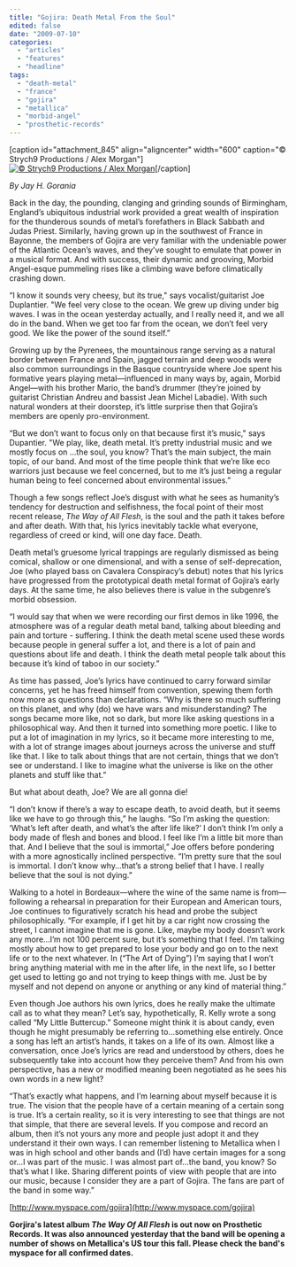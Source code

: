 ```yaml
---
title: "Gojira: Death Metal From the Soul"
edited: false
date: "2009-07-10"
categories:
  - "articles"
  - "features"
  - "headline"
tags:
  - "death-metal"
  - "france"
  - "gojira"
  - "metallica"
  - "morbid-angel"
  - "prosthetic-records"
---
```


\[caption id="attachment\_845" align="aligncenter" width="600" caption="© Strych9 Productions / Alex Morgan"\][![© Strych9 Productions / Alex Morgan](http://www.hellbound.ca/wp-content/uploads/2009/07/gojira.jpg "gojira")](http://www.hellbound.ca/wp-content/uploads/2009/07/gojira.jpg)\[/caption\]

_By Jay H. Gorania_

Back in the day, the pounding, clanging and grinding sounds of Birmingham, England’s ubiquitous industrial work provided a great wealth of inspiration for the thunderous sounds of metal’s forefathers in Black Sabbath and Judas Priest. Similarly, having grown up in the southwest of France in Bayonne, the members of Gojira are very familiar with the undeniable power of the Atlantic Ocean’s waves, and they’ve sought to emulate that power in a musical format. And with success, their dynamic and grooving, Morbid Angel-esque pummeling rises like a climbing wave before climatically crashing down.

“I know it sounds very cheesy, but its true," says vocalist/guitarist Joe Duplantier. "We feel very close to the ocean. We grew up diving under big waves. I was in the ocean yesterday actually, and I really need it, and we all do in the band. When we get too far from the ocean, we don’t feel very good. We like the power of the sound itself.”

Growing up by the Pyrenees, the mountainous range serving as a natural border between France and Spain, jagged terrain and deep woods were also common surroundings in the Basque countryside where Joe spent his formative years playing metal—influenced in many ways by, again, Morbid Angel—with his brother Mario, the band’s drummer (they’re joined by guitarist Christian Andreu and bassist Jean Michel Labadie). With such natural wonders at their doorstep, it’s little surprise then that Gojira’s members are openly pro-environment.

“But we don’t want to focus only on that because first it’s music," says Dupantier. "We play, like, death metal. It’s pretty industrial music and we mostly focus on …the soul, you know? That’s the main subject, the main topic, of our band. And most of the time people think that we’re like eco warriors just because we feel concerned, but to me it’s just being a regular human being to feel concerned about environmental issues.”

Though a few songs reflect Joe’s disgust with what he sees as humanity’s tendency for destruction and selfishness, the focal point of their most recent release, _The Way of All Flesh_, is the soul and the path it takes before and after death. With that, his lyrics inevitably tackle what everyone, regardless of creed or kind, will one day face. Death.

Death metal’s gruesome lyrical trappings are regularly dismissed as being comical, shallow or one dimensional, and with a sense of self-deprecation, Joe (who played bass on Cavalera Conspiracy’s debut) notes that his lyrics have progressed from the prototypical death metal format of Gojira’s early days. At the same time, he also believes there is value in the subgenre’s morbid obsession.

“I would say that when we were recording our first demos in like 1996, the atmosphere was of a regular death metal band, talking about bleeding and pain and torture - suffering. I think the death metal scene used these words because people in general suffer a lot, and there is a lot of pain and questions about life and death. I think the death metal people talk about this because it’s kind of taboo in our society.”

As time has passed, Joe’s lyrics have continued to carry forward similar concerns, yet he has freed himself from convention, spewing them forth now more as questions than declarations. “Why is there so much suffering on this planet, and why (do) we have wars and misunderstanding? The songs became more like, not so dark, but more like asking questions in a philosophical way. And then it turned into something more poetic. I like to put a lot of imagination in my lyrics, so it became more interesting to me, with a lot of strange images about journeys across the universe and stuff like that. I like to talk about things that are not certain, things that we don’t see or understand. I like to imagine what the universe is like on the other planets and stuff like that.”

But what about death, Joe? We are all gonna die!

“I don’t know if there’s a way to escape death, to avoid death, but it seems like we have to go through this,” he laughs. “So I’m asking the question: ‘What’s left after death, and what’s the after life like?’ I don’t think I’m only a body made of flesh and bones and blood. I feel like I’m a little bit more than that. And I believe that the soul is immortal,” Joe offers before pondering with a more agnostically inclined perspective. “I’m pretty sure that the soul is immortal. I don’t know why…that’s a strong belief that I have. I really believe that the soul is not dying.”

Walking to a hotel in Bordeaux—where the wine of the same name is from—following a rehearsal in preparation for their European and American tours, Joe continues to figuratively scratch his head and probe the subject philosophically. “For example, if I get hit by a car right now crossing the street, I cannot imagine that me is gone. Like, maybe my body doesn’t work any more…I’m not 100 percent sure, but it’s something that I feel. I’m talking mostly about how to get prepared to lose your body and go on to the next life or to the next whatever. In (“The Art of Dying”) I’m saying that I won’t bring anything material with me in the after life, in the next life, so I better get used to letting go and not trying to keep things with me. Just be by myself and not depend on anyone or anything or any kind of material thing.”

Even though Joe authors his own lyrics, does he really make the ultimate call as to what they mean? Let’s say, hypothetically, R. Kelly wrote a song called “My Little Buttercup.” Someone might think it is about candy, even though he might presumably be referring to…something else entirely. Once a song has left an artist’s hands, it takes on a life of its own. Almost like a conversation, once Joe’s lyrics are read and understood by others, does he subsequently take into account how they perceive them? And from his own perspective, has a new or modified meaning been negotiated as he sees his own words in a new light?

“That’s exactly what happens, and I’m learning about myself because it is true. The vision that the people have of a certain meaning of a certain song is true. It’s a certain reality, so it is very interesting to see that things are not that simple, that there are several levels. If you compose and record an album, then it’s not yours any more and people just adopt it and they understand it their own ways. I can remember listening to Metallica when I was in high school and other bands and (I’d) have certain images for a song or…I was part of the music. I was almost part of…the band, you know? So that’s what I like. Sharing different points of view with people that are into our music, because I consider they are a part of Gojira. The fans are part of the band in some way.”

[http://www.myspace.com/gojira](http://www.myspace.com/gojira)

**Gorjira's latest album _The Way Of All Flesh_ is out now on Prosthetic Records. It was also announced yesterday that the band will be opening a number of shows on Metallica's US tour this fall. Please check the band's myspace for all confirmed dates.**
